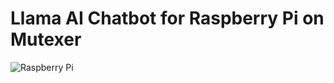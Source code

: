 # Llama AI Chatbot for Raspberry Pi on Mutexer
![Raspberry Pi](https://img.shields.io/badge/-Raspberry_Pi-C51A4A?style=for-the-badge&logo=Raspberry-Pi)
